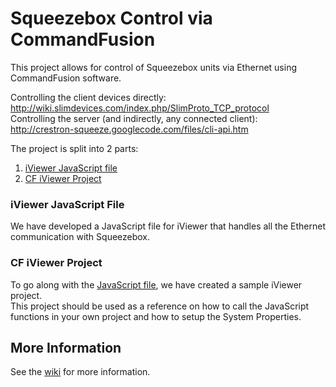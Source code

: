 # Squeezebox Control via CommandFusion 

This project allows for control of Squeezebox units via Ethernet using CommandFusion software.

Controlling the client devices directly:  
http://wiki.slimdevices.com/index.php/SlimProto_TCP_protocol  
Controlling the server (and indirectly, any connected client):  
http://crestron-squeeze.googlecode.com/files/cli-api.htm

The project is split into 2 parts:

1. [iViewer JavaScript file](#js)
1. [CF iViewer Project](#iviewer)

### <a name="js" />iViewer JavaScript File
We have developed a JavaScript file for iViewer that handles all the Ethernet communication with Squeezebox.

### <a name="iviewer" />CF iViewer Project
To go along with the [JavaScript file](#js), we have created a sample iViewer project.  
This project should be used as a reference on how to call the JavaScript functions in your own project and how to setup the System Properties.

## More Information
See the [wiki] for more information.

[wiki]: http://github.com/CommandFusion/Squeezebox/wiki